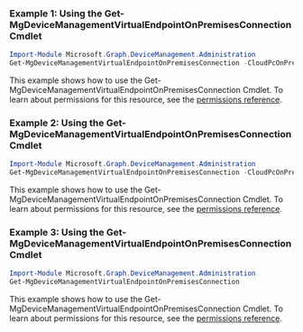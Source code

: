 ### Example 1: Using the Get-MgDeviceManagementVirtualEndpointOnPremisesConnection Cmdlet
```powershell
Import-Module Microsoft.Graph.DeviceManagement.Administration
Get-MgDeviceManagementVirtualEndpointOnPremisesConnection -CloudPcOnPremisesConnectionId $cloudPcOnPremisesConnectionId
```
This example shows how to use the Get-MgDeviceManagementVirtualEndpointOnPremisesConnection Cmdlet.
To learn about permissions for this resource, see the [permissions reference](/graph/permissions-reference).
### Example 2: Using the Get-MgDeviceManagementVirtualEndpointOnPremisesConnection Cmdlet
```powershell
Import-Module Microsoft.Graph.DeviceManagement.Administration
Get-MgDeviceManagementVirtualEndpointOnPremisesConnection -CloudPcOnPremisesConnectionId $cloudPcOnPremisesConnectionId -Property "id,displayName,healthCheckStatus,healthCheckStatusDetails,inUse" 
```
This example shows how to use the Get-MgDeviceManagementVirtualEndpointOnPremisesConnection Cmdlet.
To learn about permissions for this resource, see the [permissions reference](/graph/permissions-reference).
### Example 3: Using the Get-MgDeviceManagementVirtualEndpointOnPremisesConnection Cmdlet
```powershell
Import-Module Microsoft.Graph.DeviceManagement.Administration
Get-MgDeviceManagementVirtualEndpointOnPremisesConnection
```
This example shows how to use the Get-MgDeviceManagementVirtualEndpointOnPremisesConnection Cmdlet.
To learn about permissions for this resource, see the [permissions reference](/graph/permissions-reference).
